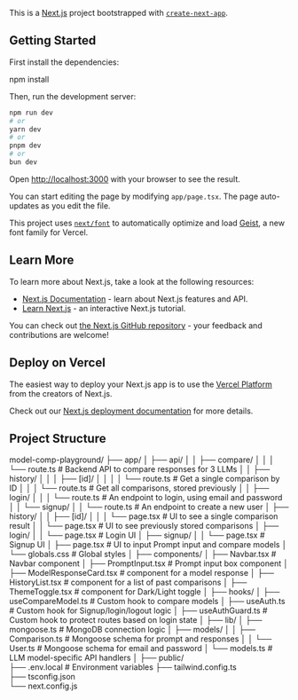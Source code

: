 This is a [Next.js](https://nextjs.org) project bootstrapped with [`create-next-app`](https://nextjs.org/docs/app/api-reference/cli/create-next-app).

## Getting Started

First install the dependencies:

npm install

Then, run the development server:

```bash
npm run dev
# or
yarn dev
# or
pnpm dev
# or
bun dev
```

Open [http://localhost:3000](http://localhost:3000) with your browser to see the result.

You can start editing the page by modifying `app/page.tsx`. The page auto-updates as you edit the file.

This project uses [`next/font`](https://nextjs.org/docs/app/building-your-application/optimizing/fonts) to automatically optimize and load [Geist](https://vercel.com/font), a new font family for Vercel.

## Learn More

To learn more about Next.js, take a look at the following resources:

- [Next.js Documentation](https://nextjs.org/docs) - learn about Next.js features and API.
- [Learn Next.js](https://nextjs.org/learn) - an interactive Next.js tutorial.

You can check out [the Next.js GitHub repository](https://github.com/vercel/next.js) - your feedback and contributions are welcome!

## Deploy on Vercel

The easiest way to deploy your Next.js app is to use the [Vercel Platform](https://vercel.com/new?utm_medium=default-template&filter=next.js&utm_source=create-next-app&utm_campaign=create-next-app-readme) from the creators of Next.js.

Check out our [Next.js deployment documentation](https://nextjs.org/docs/app/building-your-application/deploying) for more details.

## Project Structure

model-comp-playground/
├── app/
│ ├── api/
│ │ ├── compare/
│ │ │ └── route.ts # Backend API to compare responses for 3 LLMs
│ │ ├── history/
│ │ │ ├── [id]/
│ │ │ │ └── route.ts # Get a single comparison by ID
│ │ │ └── route.ts # Get all comparisons, stored previously
│ │ ├── login/
│ │ │ └── route.ts # An endpoint to login, using email and password
│ │ └── signup/
│ │ └── route.ts # An endpoint to create a new user
│ ├── history/
│ │ ├── [id]/
│ │ │ └── page.tsx # UI to see a single comparison result
│ │ └── page.tsx # UI to see previously stored comparisons
│ ├── login/
│ │ └── page.tsx # Login UI
│ ├── signup/
│ │ └── page.tsx # Signup UI
│ ├── page.tsx # UI to input Prompt input and compare models
│ └── globals.css # Global styles
│
├── components/
│ ├── Navbar.tsx # Navbar component
│ ├── PromptInput.tsx # Prompt input box component
│ ├── ModelResponseCard.tsx # component for a model response
│ ├── HistoryList.tsx # component for a list of past comparisons
│ ├── ThemeToggle.tsx # component for Dark/Light toggle
│
├── hooks/
│ ├── useCompareModel.ts # Custom hook to compare models
│ ├── useAuth.ts # Custom hook for Signup/login/logout logic
│ ├── useAuthGuard.ts # Custom hook to protect routes based on login state
│
├── lib/
│ ├── mongoose.ts # MongoDB connection logic
│ ├── models/
│ │ ├── Comparison.ts # Mongoose schema for prompt and responses
│ │ └── User.ts # Mongoose schema for email and password
│ └── models.ts # LLM model-specific API handlers
│
├── public/  
├── .env.local # Environment variables
├── tailwind.config.ts  
├── tsconfig.json  
└── next.config.js
